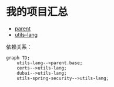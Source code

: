 # 我的项目汇总

* [parent](https://github.com/dbstarll/parent)
* [utils-lang](https://github.com/dbstarll/utils-lang)

依赖关系：

```mermaid
graph TD;
    utils-lang-->parent.base;
    certs-->utils-lang;
    dubai-->utils-lang;
    utils-spring-security-->utils-lang;
```

